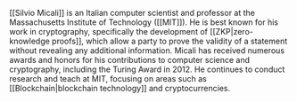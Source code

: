 
[[Silvio Micali]] is an Italian computer scientist and professor at the Massachusetts Institute of Technology ([[MIT]]). He is best known for his work in cryptography, specifically the development of [[ZKP|zero-knowledge proofs]], which allow a party to prove the validity of a statement without revealing any additional information. Micali has received numerous awards and honors for his contributions to computer science and cryptography, including the Turing Award in 2012. He continues to conduct research and teach at MIT, focusing on areas such as [[Blockchain|blockchain technology]] and cryptocurrencies.
